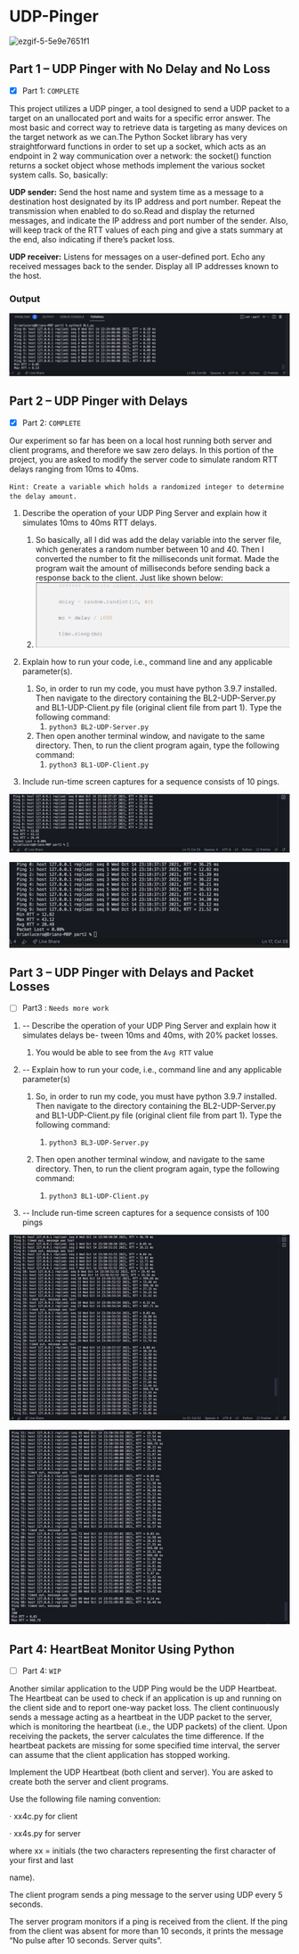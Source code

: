 # UDP-Pinger

![ezgif-5-5e9e7651f1](https://user-images.githubusercontent.com/47013770/162745712-9766ef0e-b4fd-422b-828e-a96580d467d1.gif)

## Part 1 – UDP Pinger with No Delay and No Loss

* [X] Part 1:  `COMPLETE`

This project utilizes a UDP pinger, a tool designed to send a UDP packet to a target on an unallocated port and waits for a specific error answer. The most basic and correct way to retrieve data is targeting as many devices on the target network as we can.The Python Socket library has very straightforward functions in order to set up a socket, which acts as an endpoint in 2 way communication over a network: the socket() function returns a socket object whose methods implement the various socket system calls. So, basically:

**UDP sender:** Send the host name and system time as a message to a destination host designated by its IP address and port number. Repeat the transmission when enabled to do so.Read and display the returned messages, and indicate the IP address and port number of the sender. Also, will keep track of the RTT values of each ping and give a stats summary at the end, also indicating if there’s packet loss.

**UDP receiver:** Listens for messages on a user-defined port. Echo any received messages back to the sender. Display all IP addresses known to the host.

### Output

![](image/README/1647715053511.png)

## **Part 2 – UDP Pinger with Delays**

* [X] Part 2: `COMPLETE`

Our experiment so far has been on a local host running both server and client programs, and therefore we saw zero delays. In this portion of the project, you are asked to modify the server code to simulate random RTT delays ranging from 10ms to 40ms.

`Hint: Create a variable which holds a randomized integer to determine the delay amount.`

1. Describe the operation of your UDP Ping Server and explain how it simulates 10ms to 40ms RTT delays.

   1. So basically, all I did was add the delay variable into the server file, which generates a random number between 10 and 40. Then I converted the number to fit the milliseconds unit format. Made the program wait the amount of milliseconds before sending back a response back to the client. Just like shown below:
   2. ![](image/README/1647715762338.png)
2. Explain how to run your code, i.e., command line and any applicable parameter(s).

   1. So, in order to run my code, you must have python 3.9.7 installed. Then navigate to the directory containing the BL2-UDP-Server.py and BL1-UDP-Client.py file (original client file from part 1). Type the following command:
      1. `python3 BL2-UDP-Server.py`
   2. Then open another terminal window, and navigate to the same directory. Then, to run the client program again,  type the following command:
      1. `python3 BL1-UDP-Client.py`
3. Include run-time screen captures for a sequence consists of 10 pings.

![](image/README/1647715915665.png)

![](image/README/1647715949137.png)

## Part 3 – UDP Pinger with Delays and Packet Losses

* [ ] Part3 :  `Needs more work`

1. -- Describe the operation of your UDP Ping Server and explain how it simulates delays be- tween 10ms and 40ms, with 20% packet losses.

   1. You would be able to see from the `Avg RTT` value
2. -- Explain how to run your code, i.e., command line and any applicable parameter(s)

   1. So, in order to run my code, you must have python 3.9.7 installed. Then navigate to the directory containing the BL2-UDP-Server.py and BL1-UDP-Client.py file (original client file from part 1). Type the following command:

      1. `python3 BL3-UDP-Server.py`
   2. Then open another terminal window, and navigate to the same directory. Then, to run the client program again,  type the following command:

      1. `python3 BL1-UDP-Client.py`
3. -- Include run-time screen captures for a sequence consists of 100 pings

![](image/README/1647716321977.png)

![](image/README/1647716353549.png)

## Part 4: HeartBeat Monitor Using Python

* [ ] Part 4:  `WIP`

Another similar application to the UDP Ping would be the UDP Heartbeat. The Heartbeat can be used to check if an application is up and running on the client side and to report one-way packet loss. The client continuously sends a message acting as a heartbeat in the UDP packet to the server, which is monitoring the heartbeat (i.e., the UDP packets) of the client. Upon receiving the packets, the server calculates the time difference. If the heartbeat packets are missing for some specified time interval, the server can assume that the client application has stopped working.

Implement the UDP Heartbeat (both client and server). You are asked to create both the server and client programs.

Use the following file naming convention:

·   	xx4c.py for client

·   	xx4s.py for server

where xx = initials (the two characters representing the first character of your first and last

name).

The client program sends a ping message to the server using UDP every 5 seconds.

The server program monitors if a ping is received from the client. If the ping from the client was absent for more than 10 seconds, it prints the message “No pulse after 10 seconds. Server quits”.
